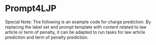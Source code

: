# Prompt4LJP

Special Note: The following is an example code for charge prediction. By replacing the label set and prompt template with content related to law article or term of penalty, it can be adapted to run tasks for law article prediction and term of penalty prediction.
